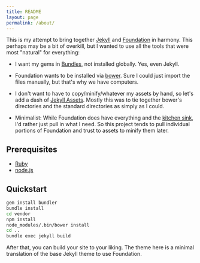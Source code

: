 ```yaml
---
title: README
layout: page
permalink: /about/
---
```


This is my attempt to bring together [Jekyll](http:/jekyllrb.com) and [Foundation](http://foundation.zurb.com) in harmony.  This perhaps may be a bit of overkill, but I wanted to use all the tools that were most "natural" for everything:

* I want my gems in [Bundles](http://bundler.io/), not installed globally.  Yes, even Jekyll.

* Foundation wants to be installed via [bower](http://bower.io/).  Sure I could just import the files manually, but that's why we have computers.

* I don't want to have to copy/minify/whatever my assets by hand, so let's add a dash of [Jekyll Assets](http://jekyll-assets.github.io/jekyll-assets/).  Mostly this was to tie together bower's directories and the standard directories as simply as I could.

* Minimalist: While Foundation does have everything and the [kitchen sink](http:/foundation.zurb.com/docs/components/kitchen_sink.html), I'd rather just pull in what I need.  So this project tends to pull individual portions of Foundation and trust to assets to minify them later.

Prerequisites
-------------

* [Ruby](http://www.ruby-lang.org)
* [node.js](http://nodejs.org)

Quickstart
----------

```sh
gem install bundler
bundle install
cd vendor
npm install
node_modules/.bin/bower install
cd ..
bundle exec jekyll build
```

After that, you can build your site to your liking.  The theme here is a minimal translation of the base Jekyll theme to use Foundation.
